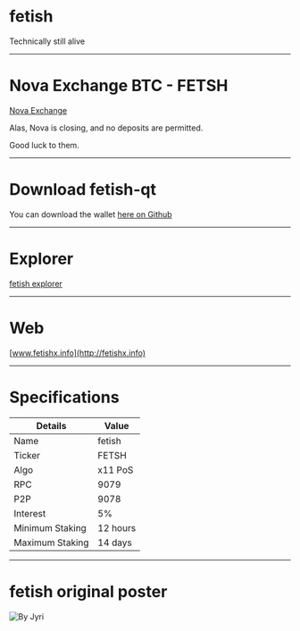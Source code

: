 
fetish
======


Technically still alive


-----

Nova Exchange BTC - FETSH
=========================

[Nova Exchange](https://novaexchange.com/market/BTC_FETSH/)

Alas,  Nova is closing, and  no  deposits are permitted.

Good luck to them.

-----


Download fetish-qt
==================

You can download the wallet [here on Github](https://github.com/bdsmc/fetish-qt)

-----

Explorer
========

[fetish explorer](http://45.76.191.103:3001/)

-----

Web
===

[www.fetishx.info](http://fetishx.info)

-----


Specifications
==============


Details     | Value
-------- | ---
Name | fetish
Ticker    | FETSH
Algo     | x11 PoS
RPC    | 9079
P2P     | 9078
Interest    | 5%
Minimum Staking     | 12 hours
Maximum Staking     | 14 days


-----



fetish original poster
======================

![By Jyri](https://cdn.pbrd.co/images/H20u3YT.png)
